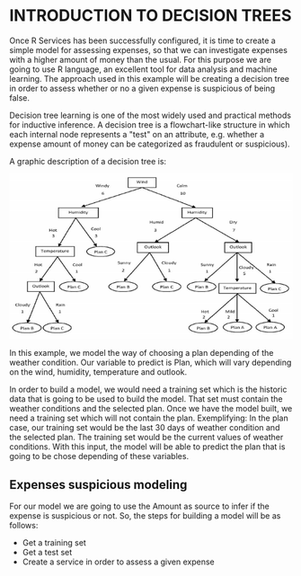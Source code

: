 <page title="Introduction to Decision Trees"/>

INTRODUCTION TO DECISION TREES
====

Once R Services has been successfully configured, it is time to create a simple model for assessing expenses, so that we can investigate expenses with a higher amount of money than the usual. For this purpose we are going to use R language, an excellent tool for data analysis and machine learning. The approach used in this example will be creating a decision tree in order to assess whether or no a given expense is suspicious of being false.

Decision tree learning is one of the most widely used and practical methods for inductive inference. A decision tree is a flowchart-like structure in which each internal node represents a "test" on an attribute, e.g. whether a expense amount of money can be categorized as fraudulent or suspicious).

A graphic description of a decision tree is:

![Decision Tree](img/1.1.png)

In this example, we model the way of choosing a plan depending of the weather condition. Our variable to predict is Plan, which will vary depending on the wind, humidity, temperature and outlook.

In order to build a model, we would need a training set which is the historic data that is going to be used to build the model. That set must contain the weather conditions and the selected plan. Once we have the model built, we need a training set which will not contain the plan. Exemplifying: In the plan case, our training set would be the last 30 days of weather condition and the selected plan. The training set would be the current values of weather conditions. With this input, the model will be able to predict the plan that is going to be chose depending of these variables.

Expenses suspicious modeling
------------------

For our model we are going to use the Amount as source to infer if the expense is suspicious or not. So, the steps for building a model will be as follows:

- Get a training set
- Get a test set
- Create a service in order to assess a given expense